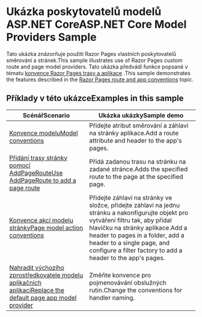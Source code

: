 # <a name="aspnet-core-model-providers-sample"></a><span data-ttu-id="91f7a-101">Ukázka poskytovatelů modelů ASP.NET Core</span><span class="sxs-lookup"><span data-stu-id="91f7a-101">ASP.NET Core Model Providers Sample</span></span>

<span data-ttu-id="91f7a-102">Tato ukázka znázorňuje použití Razor Pages vlastních poskytovatelů směrování a stránek.</span><span class="sxs-lookup"><span data-stu-id="91f7a-102">This sample illustrates use of Razor Pages custom route and page model providers.</span></span> <span data-ttu-id="91f7a-103">Tato ukázka předvádí funkce popsané v tématu [konvence Razor Pages trasy a aplikace](https://docs.microsoft.com/aspnet/core/razor-pages/razor-pages-convention-features) .</span><span class="sxs-lookup"><span data-stu-id="91f7a-103">This sample demonstrates the features described in the [Razor Pages route and app conventions](https://docs.microsoft.com/aspnet/core/razor-pages/razor-pages-convention-features) topic.</span></span>

## <a name="examples-in-this-sample"></a><span data-ttu-id="91f7a-104">Příklady v této ukázce</span><span class="sxs-lookup"><span data-stu-id="91f7a-104">Examples in this sample</span></span>

| <span data-ttu-id="91f7a-105">Scénář</span><span class="sxs-lookup"><span data-stu-id="91f7a-105">Scenario</span></span> | <span data-ttu-id="91f7a-106">Ukázka ukázky</span><span class="sxs-lookup"><span data-stu-id="91f7a-106">Sample demo</span></span> |
| -------- | ----------- |
| [<span data-ttu-id="91f7a-107">Konvence modelu</span><span class="sxs-lookup"><span data-stu-id="91f7a-107">Model conventions</span></span>](https://docs.microsoft.com/aspnet/core/razor-pages/razor-pages-conventions#model-conventions) | <span data-ttu-id="91f7a-108">Přidejte atribut směrování a záhlaví na stránky aplikace.</span><span class="sxs-lookup"><span data-stu-id="91f7a-108">Add a route attribute and header to the app's pages.</span></span> |
| [<span data-ttu-id="91f7a-109">Přidání trasy stránky pomocí AddPageRoute</span><span class="sxs-lookup"><span data-stu-id="91f7a-109">Use AddPageRoute to add a page route</span></span>](https://docs.microsoft.com/aspnet/core/razor-pages/razor-pages-conventions#configure-a-page-route) | <span data-ttu-id="91f7a-110">Přidá zadanou trasu na stránku na zadané stránce.</span><span class="sxs-lookup"><span data-stu-id="91f7a-110">Adds the specified route to the page at the specified page.</span></span> |
| [<span data-ttu-id="91f7a-111">Konvence akcí modelu stránky</span><span class="sxs-lookup"><span data-stu-id="91f7a-111">Page model action conventions</span></span>](https://docs.microsoft.com/aspnet/core/razor-pages/razor-pages-conventions#page-model-action-conventions) | <span data-ttu-id="91f7a-112">Přidejte záhlaví na stránky ve složce, přidejte záhlaví na jednu stránku a nakonfigurujte objekt pro vytváření filtru tak, aby přidal hlavičku na stránky aplikace.</span><span class="sxs-lookup"><span data-stu-id="91f7a-112">Add a header to pages in a folder, add a header to a single page, and configure a filter factory to add a header to the app's pages.</span></span> |
| [<span data-ttu-id="91f7a-113">Nahradit výchozího zprostředkovatele modelu aplikačních aplikací</span><span class="sxs-lookup"><span data-stu-id="91f7a-113">Replace the default page app model provider</span></span>](https://docs.microsoft.com/aspnet/core/razor-pages/razor-pages-conventions#replace-the-default-page-app-model-provider) | <span data-ttu-id="91f7a-114">Změňte konvence pro pojmenovávání obslužných rutin.</span><span class="sxs-lookup"><span data-stu-id="91f7a-114">Change the conventions for handler naming.</span></span> |

